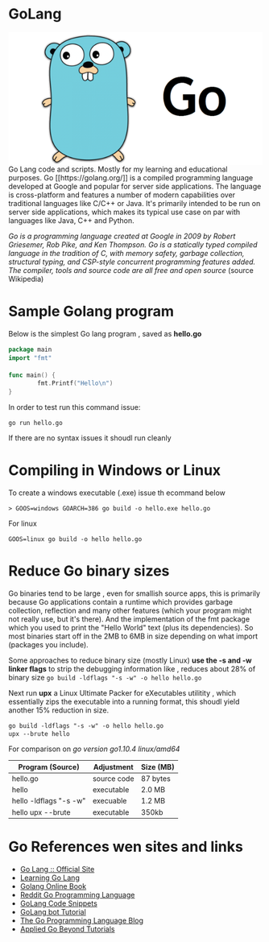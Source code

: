 # GoLang

<img style="float: right;" src="https://github.com/acbrandao/GoLang/blob/master/img/go.png">
Go Lang code and scripts. Mostly for my learning and educational purposes.
Go [[https://golang.org/]] is a compiled programming language developed at Google and popular for server side applications.
The language is cross-platform and features a number of modern capabilities over traditional languages like C/C++ or Java. It's primarily intended to be run on server side applications, which makes its typical use case on par with languages like Java, C++ and Python.

_Go is a programming language created at Google in 2009 by Robert Griesemer, Rob Pike, and Ken Thompson. Go is a statically typed compiled language in the tradition of C, with memory safety, garbage collection, structural typing, and CSP-style concurrent programming features added. The compiler, tools and source code are all free and open source_ (source Wikipedia)

# Sample Golang program

Below is the simplest Go lang program , saved as **hello.go**

```go
package main
import "fmt"

func main() {
        fmt.Printf("Hello\n")
}
```

In order to test run this command issue:

```
go run hello.go
```

If there are no syntax issues it shoudl run cleanly

# Compiling in Windows or Linux

To create a windows executable (.exe) issue th ecommand below

```
> GOOS=windows GOARCH=386 go build -o hello.exe hello.go
```

For linux

```
GOOS=linux go build -o hello hello.go
```

# Reduce Go binary sizes

Go binaries tend to be large , even for smallish source apps, this is primarily because Go applications contain a runtime which provides garbage collection, reflection and many other features (which your program might not really use, but it's there). And the implementation of the fmt package which you used to print the "Hello World" text (plus its dependencies). So most binaries start off in the 2MB to 6MB in size depending on what import (packages you include).

Some approaches to reduce binary size (mostly Linux)
**use the -s and -w linker flags** to strip the debugging information like , reduces about 28% of binary size
`go build -ldflags "-s -w" -o hello hello.go`

Next run **upx** a Linux Ultimate Packer for eXecutables utilitity , which essentially zips the executable into a running format, this shoudl yield another 15% reduction in size.

```
go build -ldflags "-s -w" -o hello hello.go
upx --brute hello
```

For comparison on _go version go1.10.4 linux/amd64_

| Program (Source)       | Adjustment  | Size (MB) |
| ---------------------- | ----------- | --------- |
| hello.go               | source code | 87 bytes  |
| hello                  | executable  | 2.0 MB    |
| hello -ldflags "-s -w" | execuable   | 1.2 MB    |
| hello upx --brute      | executable  | 350kb     |

# Go References wen sites and links

- [Go Lang :: Official Site ](https://www.golang.com)
- [Learning Go Lang ](https://blog.learngoprogramming.com/)
- [Golang Online Book ](https://www.golang-book.com/books/intro)
- [Reddit Go Programming Language ](https://www.reddit.com/r/golang/)
- [GoLang Code Snippets ](https://golangcode.com/)
- [GoLang bot Tutorial ](golangbot.com)
- [The Go Programming Language Blog](https://blog.golang.org/)
- [Applied Go Beyond Tutorials](https://appliedgo.net/)
